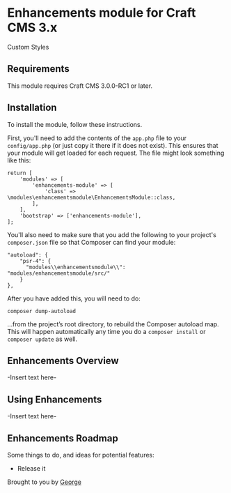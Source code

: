 # Enhancements module for Craft CMS 3.x

Custom Styles

## Requirements

This module requires Craft CMS 3.0.0-RC1 or later.

## Installation

To install the module, follow these instructions.

First, you'll need to add the contents of the `app.php` file to your `config/app.php` (or just copy it there if it does not exist). This ensures that your module will get loaded for each request. The file might look something like this:
```
return [
    'modules' => [
        'enhancements-module' => [
            'class' => \modules\enhancementsmodule\EnhancementsModule::class,
        ],
    ],
    'bootstrap' => ['enhancements-module'],
];
```
You'll also need to make sure that you add the following to your project's `composer.json` file so that Composer can find your module:

    "autoload": {
        "psr-4": {
          "modules\\enhancementsmodule\\": "modules/enhancementsmodule/src/"
        }
    },

After you have added this, you will need to do:

    composer dump-autoload
 
 …from the project’s root directory, to rebuild the Composer autoload map. This will happen automatically any time you do a `composer install` or `composer update` as well.

## Enhancements Overview

-Insert text here-

## Using Enhancements

-Insert text here-

## Enhancements Roadmap

Some things to do, and ideas for potential features:

* Release it

Brought to you by [George](http://www.miller.com/)
